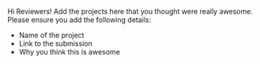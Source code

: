 Hi Reviewers! Add the projects here that you thought were really awesome. Please ensure you add the following details:
- Name of the project
- Link to the submission
- Why you think this is awesome
